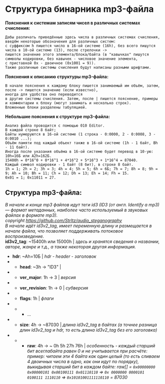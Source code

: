 # Структура бинарника mp3-файла
**Пояснения к системам записям чисел в различных системах счисления:**  
```
Дабы различать приведённые здесь числа в различных системах счисления, введём некоторые обозначения для различных систем:  
с суффиксом h пишется число в 16-ой системе (16h), без всего пишутся числа в 10-ой системе (13), после стрелочки ->  
пишется значение этого элемента/блока/байта (в "кавычках" пишутся символы кодировки, без кавычек - числовое значение элемента,  
с приставкой 0x - двоичное (0x1001 = 9)).  
Также различные системы счисления будут написаны разными шрифтами.  
```
  
**Пояснения к описанию структуры mp3-файла:**  
```
В начале пояснения к каждому блоку пишется занимаемый им объём, затем, после -> пишется значение (если известно),  
иногда для удобства оно переводится  
в другие системы счисления. Затем, после | пишется пояснение, примеры и комментарии к блоку (могут занимать и несколько строк).  
Вложенные блоки разделены табуляцией.  
```
  
**Небольшие пояснения к структуре mp3-файла:**
```
Анализ файла проводится с помощью 010 Editor.  
В каждой строке 8 байт;  
Байты нумеруются в 16-ой системе (1 строка - 0:0000, 2 - 0:0008, 3 - 0:0010 ...);  
Объём памяти под каждый объект также в 16-ой системе (1h - 1 байт, Bh - 11 байт).  
Иногда после указания объёма в 16-ой системе будет перевод в 10-ую: 10h=16Б или А2h=162Б.  
15400h = 0*16^0 + 0*16^1 + 4*16^2 + 5*16^3 + 1*16^4 = 87040.  
Каждый символ кодировки - 1 байт (8 бит), в строке 8 байт.  
1h = 1; 2h = 2; 3h = 3; 4h = 4; 5h = 5; 6h = 6Б; 7h = 7; 8h = 8; 9h = 9; Ah = 10; Bh = 11; Ch = 12; Dh = 13; Eh = 14; Fh = 15.  
0x01 = 1; 0x11011 = 27.  
```
  
## **Структура mp3-файла:**  

*В начале и конце mp3 файлов идут теги id3 (ID3 (от англ. Identify a mp3) — формат метаданных, наиболее часто используемый в звуковых файлах в формате mp3).*  
*copyright https://github.com/Strltz/audio_steganography*  
*В начале идёт id3v2_tag, имеет переменную длину и размещается в начале файла, что позволяет поддерживать потоковое воспроизведение.*  
**id3v2_tag**: ~15400h или 15000h | *здесь и хранятся сведения о названии, авторе, жанре и т.д., а также некоторая другая информация.*  
* **hdr**: ~Ah=10Б | *hdr - header - заголовок*  
* * **head**: ~3h -> "ID3" |  
* * **ver_major**: 1h -> 3 | *версия*  
* * **ver_revision**: 1h -> 0 | *субверсия*  
* * **flags**: 1h | *флаги*  
* * * ...  
* * **size**: 4h -> ~87030 | *длина id3v2_tag в байтах (а точнее разница длин id3v2_tag и hdr, то есть длина id3v2_tag без его заголовка)*  
* * * **raw**: 4h -> ~ 0h 5h 27h 76h | *особенность - каждый старший бит всеглабайта равен 0 и не учитывается при расчёте: пример: читаем эти 4 байта как один целый*
*(то есть сливаем 4 двоичных числа в одно, как они идут по порядку), выкидывая старший бит в каждом байте:  raw[] = `0x00000000 0x00000101 0x00100111 0x01110110` =>*
*`0x 0000000 0000101 0100111 1110110` => `0x10101001111110110` = 87030*  
